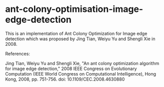 # ant-colony-optimisation-image-edge-detection

This is an implementation of Ant Colony Optimization for Image edge detection which was proposed by Jing Tian, Weiyu Yu and Shengli Xie in 2008.

References:

Jing Tian, Weiyu Yu and Shengli Xie, "An ant colony optimization algorithm for image edge detection," 2008 IEEE Congress on Evolutionary Computation (IEEE World Congress on Computational Intelligence), Hong Kong, 2008, pp. 751-756.
doi: 10.1109/CEC.2008.4630880
